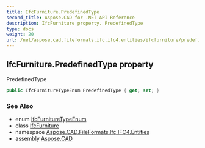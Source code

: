 ```yaml
---
title: IfcFurniture.PredefinedType
second_title: Aspose.CAD for .NET API Reference
description: IfcFurniture property. PredefinedType
type: docs
weight: 20
url: /net/aspose.cad.fileformats.ifc.ifc4.entities/ifcfurniture/predefinedtype/
---
```

## IfcFurniture.PredefinedType property

PredefinedType

```csharp
public IfcFurnitureTypeEnum PredefinedType { get; set; }
```

### See Also

* enum [IfcFurnitureTypeEnum](../../../aspose.cad.fileformats.ifc.ifc4.types/ifcfurnituretypeenum/)
* class [IfcFurniture](../)
* namespace [Aspose.CAD.FileFormats.Ifc.IFC4.Entities](../../ifcfurniture/)
* assembly [Aspose.CAD](../../../)



